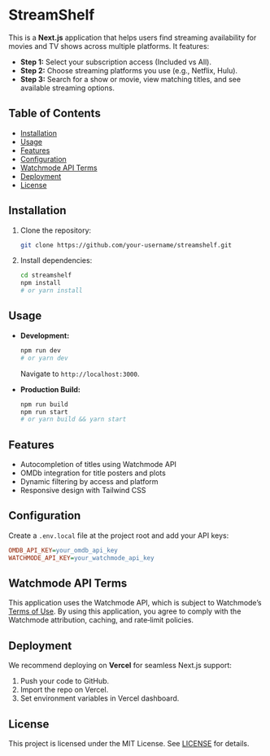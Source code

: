 # StreamShelf

This is a **Next.js** application that helps users find streaming availability for movies and TV shows across multiple platforms. It features:

- **Step 1:** Select your subscription access (Included vs All).
- **Step 2:** Choose streaming platforms you use (e.g., Netflix, Hulu).
- **Step 3:** Search for a show or movie, view matching titles, and see available streaming options.

## Table of Contents

- [Installation](#installation)
- [Usage](#usage)
- [Features](#features)
- [Configuration](#configuration)
- [Watchmode API Terms](#watchmode-api-terms)
- [Deployment](#deployment)
- [License](#license)

## Installation

1. Clone the repository:

   ```bash
   git clone https://github.com/your-username/streamshelf.git
   ```

2. Install dependencies:

   ```bash
   cd streamshelf
   npm install
   # or yarn install
   ```

## Usage

- **Development:**

  ```bash
  npm run dev
  # or yarn dev
  ```

  Navigate to `http://localhost:3000`.

- **Production Build:**

  ```bash
  npm run build
  npm run start
  # or yarn build && yarn start
  ```

## Features

- Autocompletion of titles using Watchmode API
- OMDb integration for title posters and plots
- Dynamic filtering by access and platform
- Responsive design with Tailwind CSS

## Configuration

Create a `.env.local` file at the project root and add your API keys:

```ini
OMDB_API_KEY=your_omdb_api_key
WATCHMODE_API_KEY=your_watchmode_api_key
```

## Watchmode API Terms

This application uses the Watchmode API, which is subject to Watchmode’s [Terms of Use](https://api.watchmode.com/terms). By using this application, you agree to comply with the Watchmode attribution, caching, and rate‑limit policies.

## Deployment

We recommend deploying on **Vercel** for seamless Next.js support:

1. Push your code to GitHub.
2. Import the repo on Vercel.
3. Set environment variables in Vercel dashboard.

## License

This project is licensed under the MIT License. See [LICENSE](LICENSE) for details.

